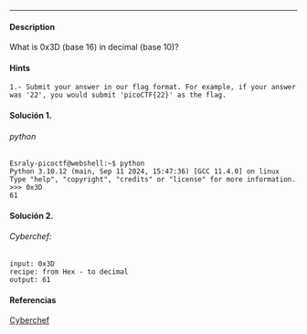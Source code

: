 ---
#### Description
What is 0x3D (base 16) in decimal (base 10)?

#### Hints 
```
1.- Submit your answer in our flag format. For example, if your answer was '22', you would submit 'picoCTF{22}' as the flag.
```

#### Solución 1.
###### python
```
Esraly-picoctf@webshell:~$ python
Python 3.10.12 (main, Sep 11 2024, 15:47:36) [GCC 11.4.0] on linux
Type "help", "copyright", "credits" or "license" for more information.
>>> 0x3D
61
```

#### Solución 2.
###### Cyberchef: 
```
input: 0x3D
recipe: from Hex - to decimal
output: 61
```

#### Referencias
[Cyberchef](https://gchq.github.io/CyberChef/#recipe=From_Hex('Auto')To_Decimal('Space',false)&input=MHgzRA&oeol=CRLF)
